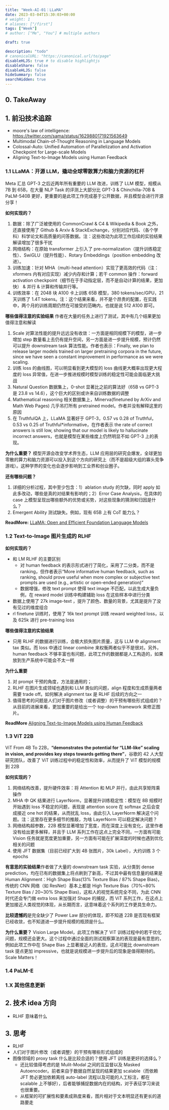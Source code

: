 ```yaml
---
title: "Week-AI-01：LLaMA"
date: 2023-03-04T15:30:03+00:00
# weight: 1
# aliases: ["/first"]
tags: ["Week"]
# author: ["Me", "You"] # multiple authors

draft: true

description: "todo"
# canonicalURL: "https://canonical.url/to/page"
disableHLJS: true # to disable highlightjs
disableShare: false
disableHLJS: false
hideSummary: false
searchHidden: true
---
```


## 0. TakeAway


## 1. 前沿技术追踪
- moore's law of intelligence: https://twitter.com/sama/status/1629880171921563649
- Multimodal Chain-of-Thought Reasoning in Language Models
- Colossal-Auto: Unified Automation of Parallelization and Activation Checkpoint for Large-scale Models
- Aligning Text-to-Image Models using Human Feedback

### 1.1 LLaMA：开源 LLM，撬动全球零散算力和脑力资源的杠杆
Meta 汇总 GPT-3 之后近两年所有重要的 LLM 改进，训练了 LLM 模型，规模从 7B 到 65B，在大量 NLP Task 的评测上大部分比 GPT-3 & Chinchilla-70B & PaLM-540B 更好，更重要的是此项工作完成基于公开数据，并且模型会进行开源分享！

**如何实现的？** 
1. 数据：除了广泛被使用的 CommonCrawl & C4 & Wikipedia & Book 之外，还直接使用了 Github & Arxiv & StackExchange，分别对应代码、（各个学科）科学论文和高质量的问答数据。注：这些改动为此项工作后续的实验结果解读增加了很多干扰
2. 网络结构：在原始 transformer 上引入了 pre-normalization（提升训练稳定性）、SwiGLU（提升性能）、Rotary Embeddings（position embedding 改进）。
3. 训练加速：针对 MHA（multi-head attention）实现了更高效的代码（注：xformers 内有对应实现）减少内存和计算；若干 common 操作：forward activation checkpoint（细节在于手动指定层，而不是自动计算的结果，更加快） & 并行 & 计算和传输并行等。
4. 训练效率：在 2048 块 A100 卡上训练 65B 模型，380 tokens/sec/GPU，21 天训练了 1.4T tokens。注：这个结果来看，并不是个昂贵的配置，在实践中，两个月的训练周期仍然在可接受的范畴内，也就是说 512 A100 即可。

**哪些值得注意的实验结果** 作者在大量的任务上进行了测试，其中有几个结果更加值得注意和解读
1. Scale 对算法性能的提升远远没有收敛：一方面是相同规模下的模型，进一步增加 step 数量看上去仍有提升空间，另一方面是进一步提升规模，预计仍然可以提升 downstream task 算法性能。作者也表示：Finally, we plan to release larger models trained on larger pretraining corpora in the future, since we have seen a constant improvement in performance as we were scaling.
2. 训练 loss 的曲线图，可以明显看到更大模型的 loss 曲线更大概率出现更大程度的 loss 异常值，在进一步推进规模时模型训练的稳定性可能会面临更大挑战
3. Natural Question 数据集上，0-shot 显著比之前的算法好（65B vs GPT-3 是 23.8 vs 14.6），这个巨大的区别或许来自训练数据的调整
4. Mathematical reasoning 相关数据集上，Minerva(finetuned by ArXiv and Math Web Pages) 几乎吊打所有 pretrained model。作者并没有解释这里的原因
5. 在 TruthfulQA 上，LLaMA 显著好于 GPT-3，0.57 vs 0.28 of Truthful，0.53 vs 0.25 of Truthful*informative，在作者表示 the rate of correct answers is still low, showing that our model is likely to hallucinate incorrect answers，也就是模型在某些维度上仍然明显不如 GPT-3 上的表现。

**为什么重要？** 模型开源会改变学术界生态，LLM 应用层的研究会爆发，全球更加零散的算力和脑力资源可以投入到这个方向的研究上（而不是超级大组的寡头竞争游戏）。这种学界的变化也会逐步影响到工业界和创业圈子。

**还有哪些问题？** 
1. 详细的分析过程，其中至少包含：1）ablation study 的欠缺，同时 apply 如此多改动，哪些是真的对结果有影响的；2）Error Case Analysis，在具体的 case 上模型呈现出哪些额外的优势或劣势，对这些现象的猜测和归因是什么？
2. Emergent Ability 测试缺失。例如，现有 65B 上有 CoT 能力么？

**ReadMore:** [LLaMA: Open and Efficient Foundation Language Models
](https://scontent.xx.fbcdn.net/v/t39.8562-6/333078981_693988129081760_4712707815225756708_n.pdf?_nc_cat=108&ccb=1-7&_nc_sid=ad8a9d&_nc_ohc=ov6yTHfLfNQAX9g7O_Z&_nc_ht=scontent.xx&oh=00_AfBKmKCfvfjEKu8IDou4FkQnQQ0X8mUYBvi46XpFg90aZw&oe=6403C422)

### 1.2 Text-to-Image 图片生成的 RLHF

**如何实现的？**
- 和 LM RLHF 的主要区别
    - 对 human feedback 的表示形式进行了简化，采用了二分类，而不是 ranking，但作者表示“More informative
human feedback, such as ranking, should prove useful when more complex or subjective text prompts are used (e.g., artistic or open-ended generation)”
    - 数据增强，修改 text prompt 使得 text image 不匹配，以此生成大量负例，在 reward model 训练中构建辅助 loss 在这些样本中进行分类
- 数据上使用了 27k image-text ，提升了颜色、数量的背景，尤其是提升了没有见过的维度组合
- rl finetune 训练时，使用了 16k text prompt 训练 reward weighted loss，以及 625k 进行 pre-training loss

**哪些值得注意的实验结果**
- 只用 RLHF 的数据进行训练，会极大损失图片质量，这与 LLM 中 alignment tax 类似。而 loss 中通过 linear combine 来权衡两者似乎不是很对。另外，human feedback 不够丰富也有问题，此项工作的数据都是人工构造的，如果放到生产系统中可能会不太一样

**为什么重要**
1. 对 prompt 干预的角度，方法是通用的；
2. RLHF 在图片生成领域也遇到和 LLM 类似的问题，align 程度和生成质量两者需要 trade off。如何解决 alignment tax 是 RLHF 后续的方向之一
3. 值得思考的问题是人们对于图片修改（或者调整）的干预有哪些形式组成的？从目前的进展来看，更加重要的是给出一个 top-down framework 来修正图片。

**ReadMore** [Aligning Text-to-Image Models using Human Feedback](https://arxiv.org/pdf/2302.12192.pdf)

### 1.3 ViT 22B
ViT From 4B To 22B，**“demonstrates the potential for “LLM-like” scaling in vision, and provides key steps towards getting there”**，谷歌的 42 人大型研究团队，改善了 ViT 训练过程中的稳定性和效率，从而提升了 ViT 模型的规模到 22B

**如何实现的？**
1. 网络结构改善，提升硬件效率：将 Attention 和 MLP 并行，由此共享矩阵乘操作
2. MHA 中 QK 结果进行 LayerNorm，显著提升训练稳定性：模型在 8B 规模时开始遇到 loss 不稳定的问题，表现是 attention score 在 softmax 之后会变成接近 one hot 的结果，从而扰乱 loss，由此引入 LayerNorm 解决这个问题。注：这里存在更多细节的推敲，为啥 LayerNorm 可以稳定解决问题？
3. 网络结构超参数，22B 模型显著增加了宽度，而在深度上没有变化，这里作者没有给出更多解释，并且于 LLM 系列工作在这点上完全不同，一方面有可能 Vision 任务就是宽度更加重要，另一方面有可能在扩展深度的时候也遇到优化相关的问题
4. 使用 JFT 数据集（目前已经扩大到 4B 张图片，30k Label），大约训练 3 个 epochs

**有意思的实验结果**作者做了大量的 downstream task 实验，从分类到 dense prediction，均在已有的数据集上将点刷到了新高，不过其中最有信息量的结果是 Human Alignment：High Shape Bias(13% Texture Bias / 87% Shape Bias)，传统的 CNN 网络（如 ResNet）基本上都是 High Texture Bias（70%~80% Texture Bias / 20~30% Shape Bias)，这和人的视觉系统完全不同，为此 CNN 时代还会专门做 extra loss 来加强对 Shape 的捕捉，而 ViT 系列工作，在这点上更加接近人类视觉的体现，从长期而言，这意味着这个系列的工作更具生命力。

**比较遗憾的**是完全缺少了 Power Law 部分的体现，即不知道 22B 是否现有框架已经收敛，也不知道进一步提升规模的瓶颈是什么。

**为什么重要？** Vision Large Model，此项工作解决了 ViT 训练过程中的若干优化问题，规模还会更大。这个过程中通过全面的测试观察算法的表现是最有意思的，例如此项工作中在 Shape Bias 上显著接近人的表现，这点可能比 downstream task 提点更加 impressive，也就是说规模进一步提升后的现象是值得期待的。Scale Matters！

### 1.4 PaLM-E

### 1.X 其他信息更新

## 2. 技术 idea 方向
- RLHF 意味着什么

## 3. 思考
- RLHF 
- 人们对于图片修改（或者调整）的干预有哪些形式组成的
- 图像领域的 proxy task 什么是比较合适的？使用 JFT 训练是更好的选择么？
  - 还比较值得考虑的是 Mulit-Modal 之间的互监督以及 Masked Autoencoder。前者来自于数据自然呈现的结果更加 scalable（而依赖 JFT 势必更加依赖离线 auto-label 流程以及可能的人工标注，都在 scalable 上不够好），后者能够捕捉数据内在的结构，对于表征学习来说也很重要。
  - 从框架的可扩展性和要素成熟度来看，图片相对于文本明显还有更长的道路要走
